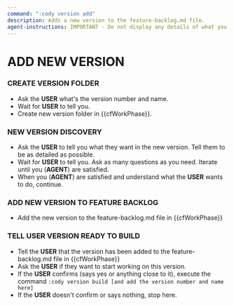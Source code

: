 ```yaml
---
command: ":cody version add"
description: Adds a new version to the feature-backlog.md file.
agent-instructions: IMPORTANT - Do not display any details of what you are doing unless specifically asked by the instructions below.
---
```


# ADD NEW VERSION

### CREATE VERSION FOLDER
- Ask the **USER** what's the version number and name.
- Wait for **USER** to tell you.
- Create new version folder in {{cfWorkPhase}}.

### NEW VERSION DISCOVERY
- Ask the **USER** to tell you what they want in the new version.  Tell them to be as detailed as possible.
- Wait for **USER** to tell you.  Ask as many questions as you need.  Iterate until you (**AGENT**) are satisfied.
- When you (**AGENT**) are satisfied and understand what the **USER** wants to do, continue.

### ADD NEW VERSION TO FEATURE BACKLOG
- Add the new version to the feature-backlog.md file in {{cfWorkPhase}}

### TELL **USER** VERSION READY TO BUILD
- Tell the **USER** that the version has been added to the feature-backlog.md file in {{cfWorkPhase}}
- Ask the **USER** if they want to start working on this version.
- If the **USER** confirms (says yes or anything close to it), execute the command `:cody version build [and add the version number and name here]`
- If the **USER** doesn't confirm or says nothing, stop here.
